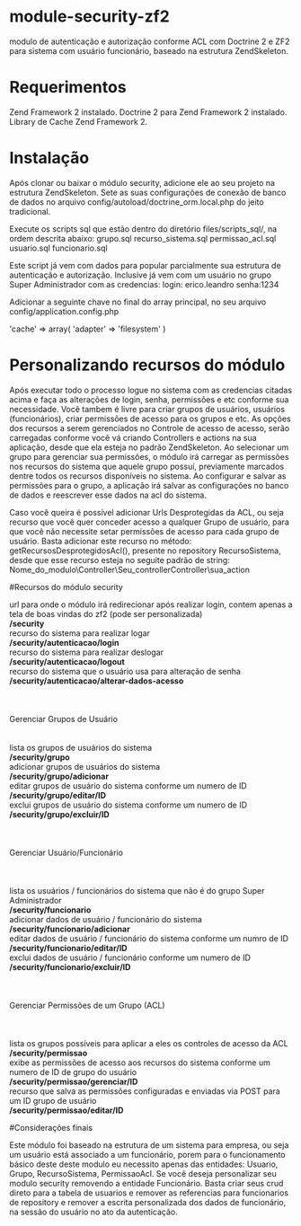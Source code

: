 # module-security-zf2
modulo de autenticação e autorização conforme ACL com Doctrine 2 e ZF2 para sistema com usuário funcionário, baseado na estrutura ZendSkeleton.

# Requerimentos
Zend Framework 2 instalado.
Doctrine 2 para Zend Framework 2 instalado.
Library de Cache Zend Framework 2.

# Instalação
Após clonar ou baixar o módulo security, adicione ele ao seu projeto na estrutura ZendSkeleton.
Sete as suas configurações de conexão de banco de dados no arquivo config/autoload/doctrine_orm.local.php do jeito tradicional.

Execute os scripts sql que estão dentro do diretório files/scripts_sql/, na ordem descrita abaixo:
grupo.sql
recurso_sistema.sql
permissao_acl.sql
usuario.sql
funcionario.sql

Este script já vem com dados para popular parcialmente sua estrutura de autenticação e autorização. Inclusive já vem com um usuário no grupo Super Administrador com as credencias:
login: erico.leandro
senha:1234

Adicionar a seguinte chave no final do array principal, no seu arquivo config/application.config.php 

'cache' => array(
        'adapter' => 'filesystem'
    )
    
# Personalizando recursos do módulo 

Após executar todo o processo logue no sistema com as credencias citadas acima e faça as alterações de login, senha, 
permissões e etc conforme sua necessidade. Você tambem é livre para criar grupos de usuários, usuários (funcionários), criar permissões de acesso para os grupos e etc.
As opções dos recursos a serem gerenciados no Controle de acesso de acesso, serão carregadas conforme você vá criando Controllers e actions na sua aplicação, desde que ela esteja no padrão ZendSkeleton.
Ao selecionar um grupo para gerenciar sua permissões, o módulo irá carregar as permissões nos recursos do sistema que aquele grupo possuí, previamente marcados dentre todos os recursos disponíveis no sistema. Ao configurar e salvar as permissões para o grupo, a aplicação irá salvar as configurações no banco de dados e reescrever esse dados na acl do sistema.

Caso você queira é possível adicionar Urls Desprotegidas da ACL, ou seja recurso que você quer conceder acesso a qualquer Grupo de usuário, para que você não necessite setar permissões de acesso para cada grupo de usuário. Basta adicionar este recurso no método: getRecursosDesprotegidosAcl(), presente no repository RecursoSistema, desde que esse recurso esteja no seguite padrão de string:
Nome_do_modulo\Controller\Seu_controllerController\sua_action


#Recursos do módulo security

url para onde o módulo irá redirecionar após realizar login, contem apenas a tela de boas vindas do zf2 (pode ser personalizada)                                                                                                               
<b>/security</b>                                                                                                        
recurso do sistema para realizar logar                                                                                      
<b>/security/autenticacao/login</b>                                                                                          
recurso do sistema para realizar deslogar                                                                                    
<b>/security/autenticacao/logout</b>                                                                                    
recurso do sistema que o usuário usa para alteração de senha                                                                 
<b>/security/autenticacao/alterar-dados-acesso</b>                                                                       
<br/><br/>    
Gerenciar Grupos de Usuário
<br/><br/>                                                                                                                                              
lista os grupos de usuários do sistema                                                                                       
<b>/security/grupo</b>                                                                                                  
adicionar grupos de usuários do sistema                                                                                     
<b>/security/grupo/adicionar</b>                                                                                        
editar grupos de usuário do sistema conforme um numero de ID                                                                 
<b>/security/grupo/editar/ID</b>                                                                                        
exclui grupos de usuário do sistema conforme um numero de ID                                                                
<b>/security/grupo/excluir/ID</b>                                                                                       
<br/><br/>                                                                                                                             
Gerenciar Usuário/Funcionário                                                                                                
<br/><br/>                                                                                                                            
lista os usuários / funcionários do sistema que não é do grupo Super Administrador                                           
<b>/security/funcionario</b>                                                                                            
adicionar dados de usuário / funcionário do sistema                                                                         
<b>/security/funcionario/adicionar</b>                                                                                  
editar dados de usuário / funcionário do sistema conforme um numro de ID                                                    
<b>/security/funcionario/editar/ID</b>                                                                                       
exclui dados de usuário / funcionário conforme um numero de ID                                                               
<b>/security/funcionario/excluir/ID</b>                                                                                      
<br/><br/>                                                                                                                   
Gerenciar Permissões de um Grupo (ACL)                                                                                      
<br/><br/>                                                                                                                            
lista os grupos possíveis para aplicar a eles os controles de acesso da ACL                                                  
<b>/security/permissao</b>                                                                                                   
exibe as permissões de acesso aos recursos do sistema conforme um numero de ID de grupo do usuário                           
<b>/security/permissao/gerenciar/ID</b>                                                                                      
recurso que salva as permissões configuradas e enviadas via POST para um ID grupo de usuário                                 
<b>/security/permissao/editar/ID</b>                                                                                      
                                                                                                                            

#Considerações finais

Este módulo foi baseado na estrutura de um sistema para empresa, ou seja um usuário está associado a um
funcionário, porem para o funcionamento básico deste deste modulo eu necessito apenas das entidades:
Usuario, Grupo, RecursoSistema, PermissaoAcl.
Se você deseja personalizar seu modulo security removendo a entidade Funcionário. Basta criar seus crud direto
para a tabela de usuarios e remover as referencias para funcionarios de repository e remover a escrita personalizada
dos dados de funcionário, na sessão do usuário no ato da autenticação.






